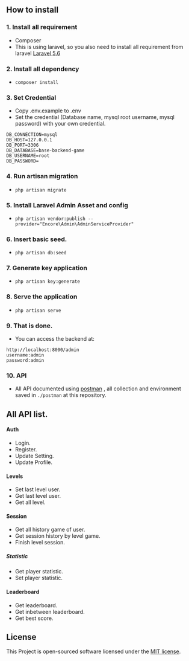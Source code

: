
## How to install

### 1. Install all requirement
- Composer
- This is using laravel, so you also need to install all requirement from laravel [Laravel 5.6](https://laravel.com/docs/5.4/installation)

### 2. Install all dependency
- ```composer install```

### 3. Set Credential
- Copy .env.example to .env
- Set the credential (Database name, mysql root username, mysql password) with your own credential.
```
DB_CONNECTION=mysql
DB_HOST=127.0.0.1
DB_PORT=3306
DB_DATABASE=base-backend-game
DB_USERNAME=root
DB_PASSWORD=
```

### 4. Run artisan migration
- ```php artisan migrate```

### 5. Install Laravel Admin Asset and config
- ```php artisan vendor:publish --provider="Encore\Admin\AdminServiceProvider"```

### 6. Insert basic seed.
- ```php artisan db:seed```

### 7. Generate key application
- ```php artisan key:generate```

### 8. Serve the application
- ```php artisan serve```

### 9. That is done.
- You can access the backend at:
```
http://localhost:8000/admin
username:admin 
password:admin
```

### 10. API
- All API documented using [postman](https://www.getpostman.com/) , all collection and environment saved in ```./postman``` at this repository.

## All API list.

#### Auth
- Login.
- Register.
- Update Setting.
- Update Profile.

#### Levels
- Set last level user.
- Get last level user.
- Get all level.

#### Session
- Get all history game of user.
- Get session history by level game.
- Finish level session.

##### Statistic
- Get player statistic.
- Set player statistic.

#### Leaderboard
- Get leaderboard.
- Get inbetween leaderboard.
- Get best score.

## License

This Project is open-sourced software licensed under the [MIT license](https://opensource.org/licenses/MIT).

